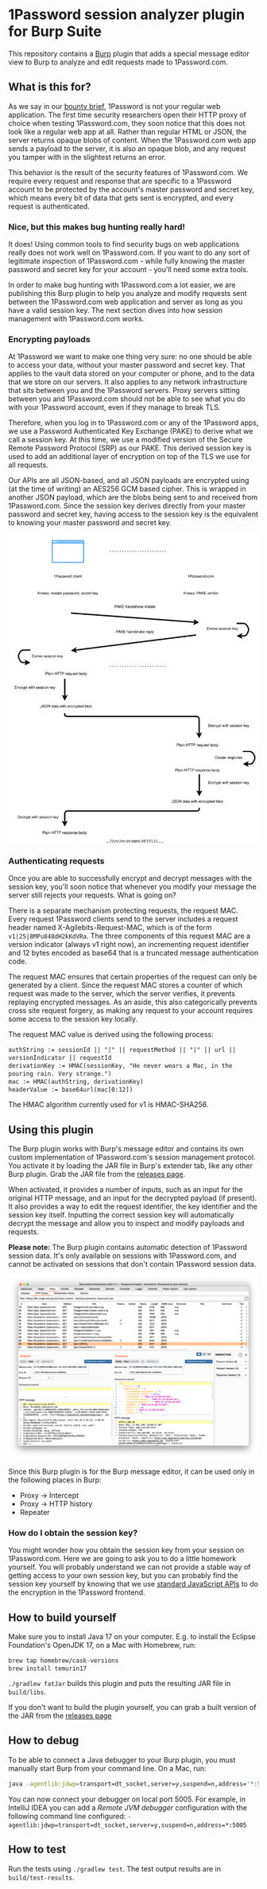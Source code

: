 # 1Password session analyzer plugin for Burp Suite

This repository contains a [Burp](https://portswigger.net/burp) plugin that adds a special message editor view to Burp to analyze and edit requests made to 1Password.com.

## What is this for?

As we say in our [bounty brief](https://bugcrowd.com/agilebits), 1Password is not your regular web application. The first time security researchers open their HTTP proxy of choice when testing 1Password.com, they soon notice that this does not look like a regular web app at all. Rather than regular HTML or JSON, the server returns opaque blobs of content. When the 1Password.com web app sends a payload to the server, it is also an opaque blob, and any request you tamper with in the slightest returns an error.

This behavior is the result of the security features of 1Password.com. We require every request and response that are specific to a 1Password account to be protected by the account's master password and secret key, which means every bit of data that gets sent is encrypted, and every request is authenticated.

### Nice, but this makes bug hunting really hard!
It does! Using common tools to find security bugs on web applications really does not work well on 1Password.com. If you want to do any sort of legitimate inspection of 1Password.com - while fully knowing the master password and secret key for your account - you'll need some extra tools.

In order to make bug hunting with 1Password.com a lot easier, we are publishing this Burp plugin to help you analyze and modify requests sent between the 1Password.com web application and server as long as you have a valid session key. The next section dives into how session management with 1Password.com works.

### Encrypting payloads
At 1Password we want to make one thing very sure: no one should be able to access your data, without your master password and secret key. That applies to the vault data stored on your computer or phone, and to the data that we store on our servers. It also applies to any network infrastructure that sits between you and the 1Password servers. Proxy servers sitting between you and 1Password.com should not be able to see what you do with your 1Password account, even if they manage to break TLS.

Therefore, when you log in to 1Password.com or any of the 1Password apps, we use a Password Authenticated Key Exchange (PAKE) to derive what we call a session key. At this time, we use a modified version of the Secure Remote Password Protocol (SRP) as our PAKE. This derived session key is used to add an additional layer of encryption on top of the TLS we use for all requests.

Our APIs are all JSON-based, and all JSON payloads are encrypted using (at the time of writing) an AES256 GCM based cipher. This is wrapped in another JSON payload, which are the blobs being sent to and received from 1Password.com. Since the session key derives directly from your master password and secret key, having access to the session key is the equivalent to knowing your master password and secret key.

![Session management overview](docs/images/session_management.svg)

### Authenticating requests
Once you are able to successfully encrypt and decrypt messages with the session key, you'll soon notice that whenever you modify your message the server still rejects your requests. What is going on?

There is a separate mechanism protecting requests, the request MAC. Every request 1Password clients send to the server includes a request header named X-Agilebits-Request-MAC, which is of the form `v1|25|8MPu848dH2kKdVRa`. The three components of this request MAC are a version indicator (always v1 right now), an incrementing request identifier and 12 bytes encoded as base64 that is a truncated message authentication code.

The request MAC ensures that certain properties of the request can only be generated by a client. Since the request MAC stores a counter of which request was made to the server, which the server verifies, it prevents replaying encrypted messages. As an aside, this also categorically prevents cross site request forgery, as making any request to your account requires some access to the session key locally.

The request MAC value is derived using the following process:
```
authString := sessionId || "|" || requestMethod || "|" || url || versionIndicator || requestId
derivationKey := HMAC(sessionKey, "He never wears a Mac, in the pouring rain. Very strange.")
mac := HMAC(authString, derivationKey)
headerValue := base64url(mac[0:12])
```
The HMAC algorithm currently used for v1 is HMAC-SHA256.

## Using this plugin

The Burp plugin works with Burp's message editor and contains its own custom implementation of 1Password.com's session management protocol. You activate it by loading the JAR file in Burp's extender tab, like any other Burp plugin. Grab the JAR file from the [releases page](https://github.com/1Password/burp-1password-session-analyzer/releases).

When activated, it provides a number of inputs, such as an input for the original HTTP message, and an input for the decrypted payload (if present). It also provides a way to edit the request identifier, the key identifier and the session key itself. Inputting the correct session key will automatically decrypt the message and allow you to inspect and modify payloads and requests.

**Please note:** The Burp plugin contains automatic detection of 1Password session data. It's only available on sessions with 1Password.com, and cannot be activated on sessions that don't contain 1Password session data.

![Example screenshot of the plugin](docs/images/example_screenshot.png)

Since this Burp plugin is for the Burp message editor, it can be used only in the following places in Burp:

* Proxy -> Intercept
* Proxy -> HTTP history
* Repeater

### How do I obtain the session key?
You might wonder how you obtain the session key from your session on 1Password.com. Here we are going to ask you to do a little homework yourself. You will probably understand we can not provide a stable way of getting access to your own session key, but you can probably find the session key yourself by knowing that we use [standard JavaScript APIs](https://developer.mozilla.org/en-US/docs/Web/API/SubtleCrypto) to do the encryption in the 1Password frontend.

## How to build yourself

Make sure you to install Java 17 on your computer. E.g. to install the Eclipse Foundation's OpenJDK 17, on a Mac with Homebrew, run:
```shell
brew tap homebrew/cask-versions
brew install temurin17
```

`./gradlew fatJar` builds this plugin and puts the resulting JAR file in `build/libs`.

If you don't want to build the plugin yourself, you can grab a built version of the JAR from the [releases page](https://github.com/1Password/burp-1password-session-analyzer/releases)

## How to debug
To be able to connect a Java debugger to your Burp plugin, you must manually start Burp from your command line. On a Mac, run:

```sh
java -agentlib:jdwp=transport=dt_socket,server=y,suspend=n,address='*:5005' -jar /Applications/Burp\ Suite\ Community\ Edition.app/Contents/java/app/burpsuite_community.jar
```

You can now connect your debugger on local port 5005. For example, in IntelliJ IDEA you can add a _Remote JVM debugger_ configuration with the following command line configured: `-agentlib:jdwp=transport=dt_socket,server=y,suspend=n,address=*:5005`

## How to test
Run the tests using `./gradlew test`. The test output results are in `build/test-results`.
